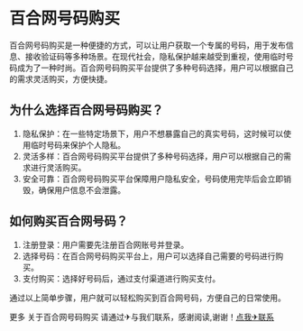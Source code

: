 # 百合网号码购买

百合网号码购买是一种便捷的方式，可以让用户获取一个专属的号码，用于发布信息、接收验证码等多种场景。在现代社会，隐私保护越来越受到重视，使用临时号码成为了一种时尚。百合网号码购买平台提供了多种号码选择，用户可以根据自己的需求灵活购买，方便快捷。

## 为什么选择百合网号码购买？

1. 隐私保护：在一些特定场景下，用户不想暴露自己的真实号码，这时候可以使用临时号码来保护个人隐私。
2. 灵活多样：百合网号码购买平台提供了多种号码选择，用户可以根据自己的需求进行灵活购买。
3. 安全可靠：百合网号码购买平台保障用户隐私安全，号码使用完毕后会立即销毁，确保用户信息不会泄露。

## 如何购买百合网号码？

1. 注册登录：用户需要先注册百合网账号并登录。
2. 选择号码：在百合网号码购买平台上，用户可以选择自己需要的号码进行购买。
3. 支付购买：选择好号码后，通过支付渠道进行购买支付。

通过以上简单步骤，用户就可以轻松购买到百合网号码，方便自己的日常使用。

更多 关于百合网号码购买 请通过✈与我们联系，感谢阅读,谢谢！[点我✈联系](https://b.k02.cc)